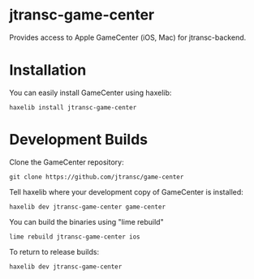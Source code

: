 jtransc-game-center
==========

Provides access to Apple GameCenter (iOS, Mac) for jtransc-backend.

Installation
============

You can easily install GameCenter using haxelib:

    haxelib install jtransc-game-center

Development Builds
==================

Clone the GameCenter repository:

    git clone https://github.com/jtransc/game-center

Tell haxelib where your development copy of GameCenter is installed:

    haxelib dev jtransc-game-center game-center

You can build the binaries using "lime rebuild"

    lime rebuild jtransc-game-center ios

To return to release builds:

    haxelib dev jtransc-game-center
